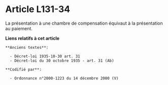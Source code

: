 # Article L131-34

La présentation à une chambre de compensation équivaut à la présentation au paiement.

**Liens relatifs à cet article**

	**Anciens textes**:

	  - Décret-loi 1935-10-30 art. 31
	  - Décret-loi du 30 octobre 1935 - art. 31 (Ab)

	**Codifié par**:

	  - Ordonnance n°2000-1223 du 14 décembre 2000 (V)
